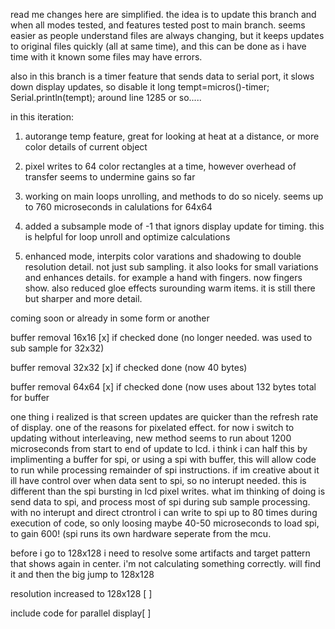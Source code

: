 read me changes here are simplified. the idea is to update this branch and when all modes tested, and features tested post to main branch. seems easier as people understand files are always changing, but it keeps updates to original files quickly (all at same time), and this can be done as i have time with it known some files may have errors.


also in this branch is a timer feature that sends data to serial port, it slows down display updates, so disable it
long tempt=micros()-timer;
Serial.println(tempt);
around line 1285 or so.....



in this iteration:

1) autorange temp feature, great for looking at heat at a distance, or more color details of current object
2) pixel writes to 64 color rectangles at a time, however overhead of transfer seems to undermine gains so far
3) working on main loops unrolling, and methods to do so nicely. seems up to 760 microseconds in calulations for 64x64

4) added a subsample mode of -1 that ignors display update for timing. this is helpful for loop unroll and optimize calculations
5) enhanced mode, interpits color varations and shadowing to double resolution detail. not just sub sampling.
it also looks for small variations and enhances details. for example a hand with fingers. now fingers show. also reduced gloe effects surounding warm items. it is still there but sharper and more detail.

coming soon or already in some form or another

buffer removal 16x16 [x] if checked done (no longer needed. was used to sub sample for 32x32)

buffer removal 32x32 [x] if checked done (now 40 bytes)

buffer removal 64x64 [x] if checked done (now uses about 132 bytes total for buffer

one thing i realized is that screen updates are quicker than the refresh rate of display. one of the reasons for pixelated effect. for now i switch to updating without interleaving, new method seems to run about 1200 microseconds from start to end of update to lcd. i think i can half this by implimenting a buffer for spi, or using a spi with buffer, this will allow code to run while processing remainder of spi instructions. if im creative about it ill have control over when data sent to spi, so no interupt needed. this is different than the spi bursting in lcd pixel writes. what im thinking of doing is send data to spi, and process most of spi during sub sample processing. with no interupt and direct ctrontrol i can write to spi up to 80 times during execution of code, so only loosing maybe 40-50 microseconds to load spi, to gain 600! (spi runs its own hardware seperate from the mcu.

before i go to 128x128 i need to resolve some artifacts and target pattern that shows again in center. i'm not calculating something correctly. will find it and then the big jump to 128x128 

resolution increased to 128x128 [ ]

include code for parallel display[ ]



